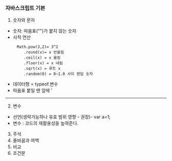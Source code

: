 ### 자바스크립트 기본

1. 숫자와 문자
- 숫자: 따옴표("")가 붙지 않는 숫자
- 사칙 연산
```
     Math.pow(3,2)= 3^2  
        .round(x)= x 반올림
        .ceil(x) = x 올림 
        .floor(x) = x 내림
        .sqrt(x) = 루트 x 
        .random(0) = 0~1.0 사이 랜덤 숫자
```
- 데이터형 = typeof.변수
- 따옴표 붙일 땐 앞에 \'

---

2. 변수 

- 선언(생략가능하나 유효 범위 영향 - 권장)- var a=1;
- 변수 : 코드의 재활용성을 높여준다.
3. 주석
4. 줄바꿈과 여백
5. 비교
6. 조건문
